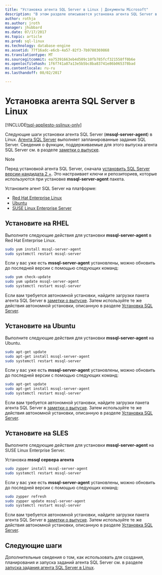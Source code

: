 ```yaml
---
title: "Установка агента SQL Server в Linux | Документы Microsoft"
description: "В этом разделе описывается установка агента SQL Server в Linux."
author: rothja
ms.author: jroth
manager: jhubbard
ms.date: 07/17/2017
ms.topic: article
ms.prod: sql-linux
ms.technology: database-engine
ms.assetid: 77f16adc-e6cb-4a57-82f3-7b9780369868
ms.translationtype: MT
ms.sourcegitcommit: ea75391663eb4d509c10fb785fcf321558ff0b6e
ms.openlocfilehash: 1f6f741a87a13e5b5bc8ba83741e86b065378bad
ms.contentlocale: ru-ru
ms.lasthandoff: 08/02/2017

---
```

# <a name="install-sql-server-agent-on-linux"></a>Установка агента SQL Server в Linux

[!INCLUDE[tsql-appliesto-sslinux-only](../includes/tsql-appliesto-sslinux-only.md)]

Следующие шаги установки агента SQL Server (**mssql-server-agent**) в Linux. [Агента SQL Server](https://docs.microsoft.com/sql/ssms/agent/sql-server-agent) выполняет запланированные задания SQL Server. Сведения о функции, поддерживаемые для этого выпуска агента SQL Server см. в разделе [заметки о выпуске](sql-server-linux-release-notes.md).

> [!NOTE]
> Перед установкой агента SQL Server, сначала [установить SQL Server версии-кандидата 2 +](sql-server-linux-setup.md#platforms). Это настраивает ключи и репозиториев, которые используются при установке **mssql-server-agent** пакета.

Установите агент SQL Server на платформе:

- [Red Hat Enterprise Linux](#RHEL)
- [Ubuntu](#ubuntu)
- [SUSE Linux Enterprise Server](#SLES)

## <a name="RHEL">Установите на RHEL</a>

Выполните следующие действия для установки **mssql-server-agent** в Red Hat Enterprise Linux. 

```bash
sudo yum install mssql-server-agent
sudo systemctl restart mssql-server
```

Если у вас уже есть **mssql-server-agent** установлены, можно обновить до последней версии с помощью следующих команд:

```bash
sudo yum check-update
sudo yum update mssql-server-agent
sudo systemctl restart mssql-server
```

Если вам требуется автономной установки, найдите загрузки пакета агента SQL Server в [заметки о выпуске](sql-server-linux-release-notes.md). Затем используйте те же действия автономной установки, описанную в разделе [Установка SQL Server](sql-server-linux-setup.md#offline).

## <a name="ubuntu">Установите на Ubuntu</a>

Выполните следующие действия для установки **mssql-server-agent** на Ubuntu. 

```bash
sudo apt-get update 
sudo apt-get install mssql-server-agent
sudo systemctl restart mssql-server
```

Если у вас уже есть **mssql-server-agent** установлены, можно обновить до последней версии с помощью следующих команд:

```bash
sudo apt-get update 
sudo apt-get install mssql-server-agent
sudo systemctl restart mssql-server
```

Если вам требуется автономной установки, найдите загрузки пакета агента SQL Server в [заметки о выпуске](sql-server-linux-release-notes.md). Затем используйте те же действия автономной установки, описанную в разделе [Установка SQL Server](sql-server-linux-setup.md#offline).

## <a name="SLES">Установите на SLES</a>

Выполните следующие действия для установки **mssql-server-agent** на SUSE Linux Enterprise Server. 

Установка **mssql сервера агента** 

```bash
sudo zypper install mssql-server-agent
sudo systemctl restart mssql-server
```

Если у вас уже есть **mssql-server-agent** установлены, можно обновить до последней версии с помощью следующих команд:

```bash
sudo zypper refresh
sudo zypper update mssql-server-agent
sudo systemctl restart mssql-server
```

Если вам требуется автономной установки, найдите загрузки пакета агента SQL Server в [заметки о выпуске](sql-server-linux-release-notes.md). Затем используйте те же действия автономной установки, описанную в разделе [Установка SQL Server](sql-server-linux-setup.md#offline).

## <a name="next-steps"></a>Следующие шаги
Дополнительные сведения о том, как использовать для создания, планирования и запуска заданий агента SQL Server см. в разделе [запуска задания агента SQL Server в Linux](sql-server-linux-run-sql-server-agent-job.md).

